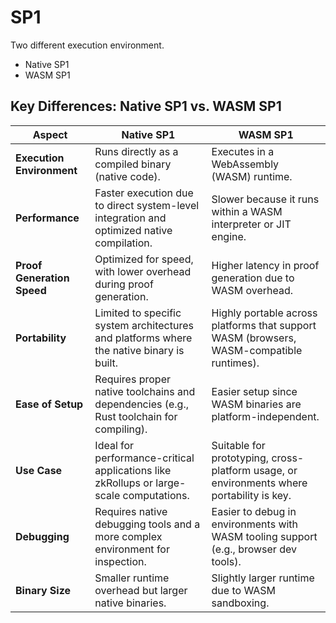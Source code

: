 # SP1

Two different execution environment.
- Native SP1
- WASM SP1

## Key Differences: Native SP1 vs. WASM SP1

| **Aspect**           | **Native SP1**                                       | **WASM SP1**                                           |
|-----------------------|-----------------------------------------------------|-------------------------------------------------------|
| **Execution Environment** | Runs directly as a compiled binary (native code).   | Executes in a WebAssembly (WASM) runtime.             |
| **Performance**       | Faster execution due to direct system-level integration and optimized native compilation. | Slower because it runs within a WASM interpreter or JIT engine. |
| **Proof Generation Speed** | Optimized for speed, with lower overhead during proof generation. | Higher latency in proof generation due to WASM overhead. |
| **Portability**       | Limited to specific system architectures and platforms where the native binary is built. | Highly portable across platforms that support WASM (browsers, WASM-compatible runtimes). |
| **Ease of Setup**     | Requires proper native toolchains and dependencies (e.g., Rust toolchain for compiling). | Easier setup since WASM binaries are platform-independent. |
| **Use Case**          | Ideal for performance-critical applications like zkRollups or large-scale computations. | Suitable for prototyping, cross-platform usage, or environments where portability is key. |
| **Debugging**         | Requires native debugging tools and a more complex environment for inspection. | Easier to debug in environments with WASM tooling support (e.g., browser dev tools). |
| **Binary Size**       | Smaller runtime overhead but larger native binaries. | Slightly larger runtime due to WASM sandboxing. |